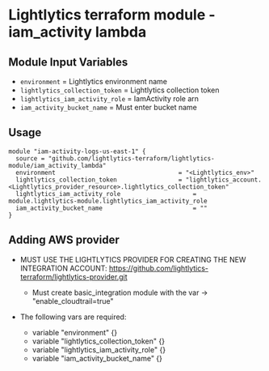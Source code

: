 Lightlytics terraform module - iam_activity lambda
===========


Module Input Variables
----------------------

- `environment`                       = Lightlytics environment name
- `lightlytics_collection_token`      = Lightlytics collection token
- `lightlytics_iam_activity_role`     = IamActivity role arn
- `iam_activity_bucket_name`          = Must enter bucket name


Usage
-----

```hcl
module "iam-activity-logs-us-east-1" {
  source = "github.com/lightlytics-terraform/lightlytics-module/iam_activity_lambda"
  environment                                  = "<Lightlytics_env>"
  lightlytics_collection_token                 = "lightlytics_account.<Lightlytics_provider_resource>.lightlytics_collection_token"
  lightlytics_iam_activity_role                    = module.lightlytics-module.lightlytics_iam_activity_role
  iam_activity_bucket_name                         = ""
}
```


Adding AWS provider
-----

- MUST USE THE LIGHTLYTICS PROVIDER FOR CREATING THE NEW INTEGRATION ACCOUNT:
  https://github.com/lightlytics-terraform/lightlytics-provider.git
  - Must create basic_integration module with the var -> "enable_cloudtrail=true"


- The following vars are required:
  - variable "environment" {}
  - variable "lightlytics_collection_token" {}
  - variable "lightlytics_iam_activity_role" {}
  - variable "iam_activity_bucket_name" {}
